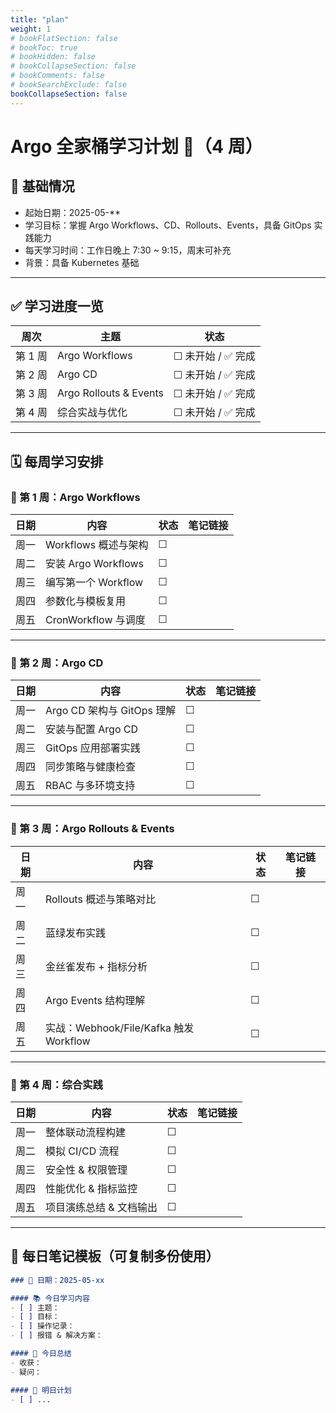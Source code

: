 ```yaml
---
title: "plan"
weight: 1
# bookFlatSection: false
# bookToc: true
# bookHidden: false
# bookCollapseSection: false
# bookComments: false
# bookSearchExclude: false
bookCollapseSection: false
---
```

# Argo 全家桶学习计划 📘（4 周）

## 👤 基础情况
- 起始日期：2025-05-**
- 学习目标：掌握 Argo Workflows、CD、Rollouts、Events，具备 GitOps 实践能力
- 每天学习时间：工作日晚上 7:30 ~ 9:15，周末可补充
- 背景：具备 Kubernetes 基础

---

## ✅ 学习进度一览

| 周次 | 主题 | 状态 |
|------|------|------|
| 第 1 周 | Argo Workflows | ☐ 未开始 / ✅ 完成 |
| 第 2 周 | Argo CD         | ☐ 未开始 / ✅ 完成 |
| 第 3 周 | Argo Rollouts & Events | ☐ 未开始 / ✅ 完成 |
| 第 4 周 | 综合实战与优化  | ☐ 未开始 / ✅ 完成 |

---

## 🗓 每周学习安排

### 📖 第 1 周：Argo Workflows

| 日期 | 内容 | 状态 | 笔记链接 |
|------|------|------|----------|
| 周一 | Workflows 概述与架构 | ☐ | |
| 周二 | 安装 Argo Workflows | ☐ | |
| 周三 | 编写第一个 Workflow | ☐ | |
| 周四 | 参数化与模板复用 | ☐ | |
| 周五 | CronWorkflow 与调度 | ☐ | |

---

### 📖 第 2 周：Argo CD

| 日期 | 内容 | 状态 | 笔记链接 |
|------|------|------|----------|
| 周一 | Argo CD 架构与 GitOps 理解 | ☐ | |
| 周二 | 安装与配置 Argo CD | ☐ | |
| 周三 | GitOps 应用部署实践 | ☐ | |
| 周四 | 同步策略与健康检查 | ☐ | |
| 周五 | RBAC 与多环境支持 | ☐ | |

---

### 📖 第 3 周：Argo Rollouts & Events

| 日期 | 内容 | 状态 | 笔记链接 |
|------|------|------|----------|
| 周一 | Rollouts 概述与策略对比 | ☐ | |
| 周二 | 蓝绿发布实践 | ☐ | |
| 周三 | 金丝雀发布 + 指标分析 | ☐ | |
| 周四 | Argo Events 结构理解 | ☐ | |
| 周五 | 实战：Webhook/File/Kafka 触发 Workflow | ☐ | |

---

### 📖 第 4 周：综合实践

| 日期 | 内容 | 状态 | 笔记链接 |
|------|------|------|----------|
| 周一 | 整体联动流程构建 | ☐ | |
| 周二 | 模拟 CI/CD 流程 | ☐ | |
| 周三 | 安全性 & 权限管理 | ☐ | |
| 周四 | 性能优化 & 指标监控 | ☐ | |
| 周五 | 项目演练总结 & 文档输出 | ☐ | |

---

## 📝 每日笔记模板（可复制多份使用）

```markdown
### 📅 日期：2025-05-xx

#### 📚 今日学习内容
- [ ] 主题：
- [ ] 目标：
- [ ] 操作记录：
- [ ] 报错 & 解决方案：

#### 🧠 今日总结
- 收获：
- 疑问：

#### 🧰 明日计划
- [ ] ...


